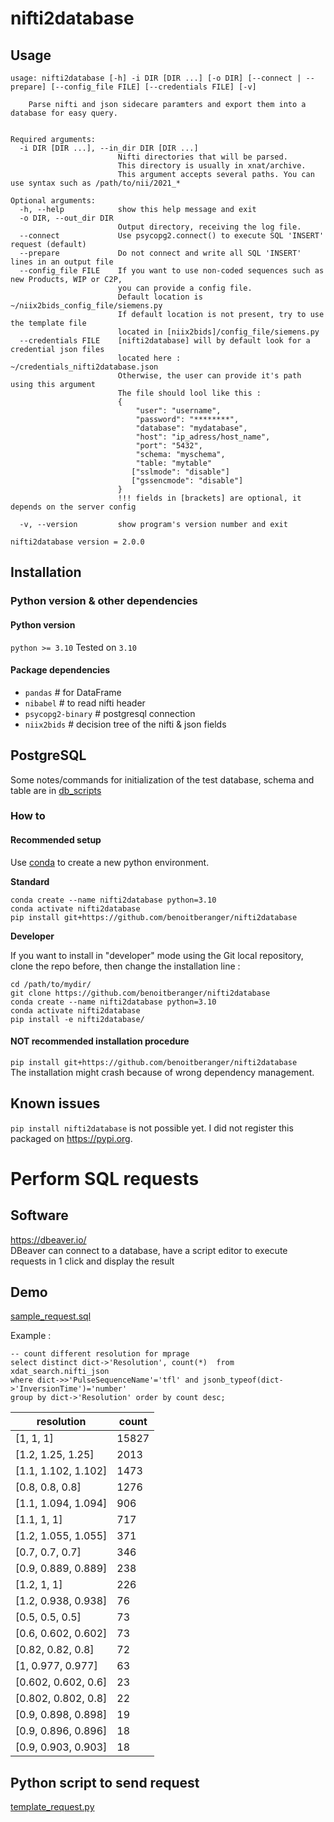 # nifti2database

## Usage
```
usage: nifti2database [-h] -i DIR [DIR ...] [-o DIR] [--connect | --prepare] [--config_file FILE] [--credentials FILE] [-v]

    Parse nifti and json sidecare paramters and export them into a database for easy query.
    

Required arguments:
  -i DIR [DIR ...], --in_dir DIR [DIR ...]
                        Nifti directories that will be parsed.
                        This directory is usually in xnat/archive.
                        This argument accepts several paths. You can use syntax such as /path/to/nii/2021_*

Optional arguments:
  -h, --help            show this help message and exit
  -o DIR, --out_dir DIR
                        Output directory, receiving the log file.
  --connect             Use psycopg2.connect() to execute SQL 'INSERT' request (default)
  --prepare             Do not connect and write all SQL 'INSERT' lines in an output file
  --config_file FILE    If you want to use non-coded sequences such as new Products, WIP or C2P,
                        you can provide a config file.
                        Default location is ~/niix2bids_config_file/siemens.py
                        If default location is not present, try to use the template file 
                        located in [niix2bids]/config_file/siemens.py
  --credentials FILE    [nifti2database] will by default look for a credential json files 
                        located here : ~/credentials_nifti2database.json 
                        Otherwise, the user can provide it's path using this argument 
                        The file should lool like this :  
                        { 
                            "user": "username", 
                            "password": "********", 
                            "database": "mydatabase", 
                            "host": "ip_adress/host_name", 
                            "port": "5432", 
                            "schema: "myschema", 
                            "table: "mytable" 
                           ["sslmode": "disable"] 
                           ["gssencmode": "disable"] 
                        } 
                        !!! fields in [brackets] are optional, it depends on the server config 
                        
  -v, --version         show program's version number and exit

nifti2database version = 2.0.0
```

## Installation

### Python version & other dependencies 

#### Python version

`python >= 3.10` Tested on `3.10`

#### Package dependencies
- `pandas` # for DataFrame
- `nibabel` # to read nifti header
- `psycopg2-binary` # postgresql connection
- `niix2bids` # decision tree of the nifti & json fields

## PostgreSQL
Some notes/commands for initialization of the test database, schema and table are in [db_scripts](db_scripts)

### How to

#### Recommended setup

Use [conda](https://docs.conda.io/en/latest/miniconda.html) to create a new python environment.

**Standard**

```
conda create --name nifti2database python=3.10
conda activate nifti2database
pip install git+https://github.com/benoitberanger/nifti2database
```

**Developer**

If you want to install in "developer" mode using the Git local repository, clone the repo before, then change the installation line :

```
cd /path/to/mydir/
git clone https://github.com/benoitberanger/nifti2database
conda create --name nifti2database python=3.10
conda activate nifti2database
pip install -e nifti2database/
```


#### **NOT** recommended installation procedure

`pip install git+https://github.com/benoitberanger/nifti2database`  
The installation might crash because of wrong dependency management.

## Known issues

`pip install nifti2database` is not possible yet. I did not register this packaged on https://pypi.org.


# Perform SQL requests

## Software
https://dbeaver.io/  
DBeaver can connect to a database, have a script editor to execute requests in 1 click and display the result

## Demo

[sample_request.sql](sample_request.sql)

Example :

```
-- count different resolution for mprage
select distinct dict->'Resolution', count(*)  from xdat_search.nifti_json
where dict->>'PulseSequenceName'='tfl' and jsonb_typeof(dict->'InversionTime')='number'
group by dict->'Resolution' order by count desc;
```

|resolution|count|
|----------|-----|
|[1, 1, 1]|15827|
|[1.2, 1.25, 1.25]|2013|
|[1.1, 1.102, 1.102]|1473|
|[0.8, 0.8, 0.8]|1276|
|[1.1, 1.094, 1.094]|906|
|[1.1, 1, 1]|717|
|[1.2, 1.055, 1.055]|371|
|[0.7, 0.7, 0.7]|346|
|[0.9, 0.889, 0.889]|238|
|[1.2, 1, 1]|226|
|[1.2, 0.938, 0.938]|76|
|[0.5, 0.5, 0.5]|73|
|[0.6, 0.602, 0.602]|73|
|[0.82, 0.82, 0.8]|72|
|[1, 0.977, 0.977]|63|
|[0.602, 0.602, 0.6]|23|
|[0.802, 0.802, 0.8]|22|
|[0.9, 0.898, 0.898]|19|
|[0.9, 0.896, 0.896]|18|
|[0.9, 0.903, 0.903]|18|

## Python script to send request
[template_request.py](template_request.py)
